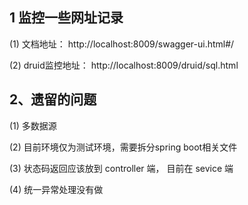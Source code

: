 ## 1 监控一些网址记录
(1) 文档地址： http://localhost:8009/swagger-ui.html#/

(2) druid监控地址： http://localhost:8009/druid/sql.html

## 2、遗留的问题
(1) 多数据源

(2) 目前环境仅为测试环境，需要拆分spring boot相关文件

(3) 状态码返回应该放到 controller 端， 目前在 sevice 端

(4) 统一异常处理没有做
